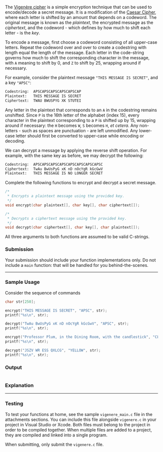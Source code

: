The [Vigenère cipher](https://en.wikipedia.org/wiki/Vigen%C3%A8re_cipher) is a simple encryption technique that can be used to encode/decode a secret message.  It is a modification of the [Caesar Cipher](https://en.wikipedia.org/wiki/Caesar_cipher), where each letter is shifted by an amount that depends on a codeword.  The  original  message  is  known  as  the *plaintext*,  the  encrypted message as the *ciphertext*, and the codeword - which defines by how much to shift each letter - is the *key*.

To encode a message, first choose a codeword consisting of all upper-case letters.  Repeat the codeword over and over to create a codestring with length equal the length of the message.  Each letter in the code-string governs how much to shift the corresponding character in the message, with `A` meaning to shift by 0, and `Z` to shift by 25, wrapping around if necessary.

For example, consider the plaintext message `"THIS MESSAGE IS SECRET"`, and a key `"APSC"`:
```default
Codestring:  APSCAPSCAPSCAPSCAPSCAP
Plaintext:   THIS MESSAGE IS SECRET
Ciphertext:  TWAU BWUSPYG XK STUTEI
```
Any letter in the plaintext that corresponds to an `A` in the codestring remains unshifted.  Since `P` is the 16th letter of the alphabet (index 15), every character in the plaintext corresponding to a `P` is shifted up by 15, wrapping around if necessary: the `H` becomes `W`, `S` becomes `H`, *et cetera*.  Any non-letters - such as spaces are punctuation - are left unmodified.  Any lower-case letter should first be converted to upper-case while encoding or decoding.  

We can decrypt a message by applying the reverse shift operation.  For example, with the same key as before, we may decrypt the following:
```default
Codestring:  APSCAPSCAPSCAPSCAPSCAPSCAPSCAPSC
Ciphertext:  TwAu BwUsPyG xK nD nOcYgR kGcGwV
Plaintext:   THIS MESSAGE IS NO LONGER SECRET
```

Complete the following functions to encrypt and decrypt a secret message.

```c
/*
 * Encrypts a plaintext message using the provided key.
 */
void encrypt(char plaintext[], char key[], char ciphertext[]);

/*
 * Decrypts a ciphertext message using the provided key.
 */
void decrypt(char ciphertext[], char key[], char plaintext[]);
```
All three arguments to both functions are assumed to be valid C-strings.

### Submission

Your submission should include your function implementations only.  Do not include a `main` function: that will be handled for you behind-the-scenes.

---

### Sample Usage

Consider the sequence of commands
```c
char str[250];

encrypt("THIS MESSAGE IS SECRET", "APSC", str);
printf("%s\n", str);

decrypt("TwAu BwUsPyG xK nD nOcYgR kGcGwV", "APSC", str);
printf("%s\n", str);

encrypt("Professor Plum, in the Dining Room, with the candlestick", "CLUE", str);
printf("%s\n", str);

decrypt("JSZV WR ESS QXLCG", "YELLOW", str);
printf("%s\n", str);
```

### Output

```default

```

### Explanation



---

### Testing

To test your functions at home, see the sample `vigenere_main.c` file in the attachments sections.  You can include this file alongside `vigenere.c` in your project in Visual Studio or Xcode.  Both files must belong to the project in order to be compiled together.  When multiple files are added to a project, they are compiled and linked into a single program.  

When submitting, only submit the `vigenere.c` file.
